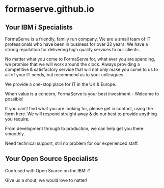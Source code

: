 # formaserve.github.io

## Your IBM i Specialists

FormaServe is a friendly, family run company.
We are a small team of IT professionals who have been in business for over 32 years. We have a strong reputation for delivering high quality services to our clients.

No matter what you come to FormaServe for, what ever you are spending, we promise that we will work around the clock. Always providing a competitive & satisfactory service that will not only make you come to us to all of your IT needs, but recommend us to your colleagues.

We provide a one-stop place for IT in the UK & Europe.

When value is a concern, FormaServe is your best investment - Welcome to possible!

If you can't find what you are looking for, please get in contact, using the form here. We will respond straight away & do our best to provide anything you require.

From development through to production, we can help get you there smoothly.

Need technical support, still no problem for our experienced staff.

## Your Open Source Specialists

Confused with Open Source on the IBM i?

Give us a shout, we would love to natter!

